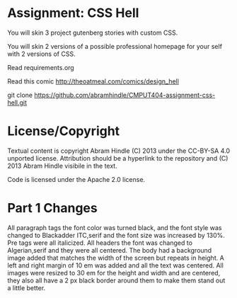 Assignment: CSS Hell
====================

You will skin 3 project gutenberg stories with custom CSS.

You will skin 2 versions of a possible professional homepage for your
self with 2 versions of CSS.

Read requirements.org

Read this comic http://theoatmeal.com/comics/design_hell

git clone https://github.com/abramhindle/CMPUT404-assignment-css-hell.git

License/Copyright
=================

Textual content is copyright Abram Hindle (C) 2013 under the CC-BY-SA
4.0 unported license. Attribution should be a hyperlink to the
repository and (C) 2013 Abram Hindle visibile in the text.

Code is licensed under the Apache 2.0 license.

Part 1 Changes
=================

All paragraph tags the font color was turned black, and the font style was changed to Blackadder ITC,serif and the font size was increased by 130%.  Pre tags were all italicized.  All headers the font was changed to Algerian,serif and they were all centered. The body  had a background image added that matches the width of the screen but repeats in height. A left and right margin of 10 em was added and all the text was centered.  All images were resized to 30 em for the height and width and are centered, they also all have a 2 px black border around them to make them stand out a little better.

